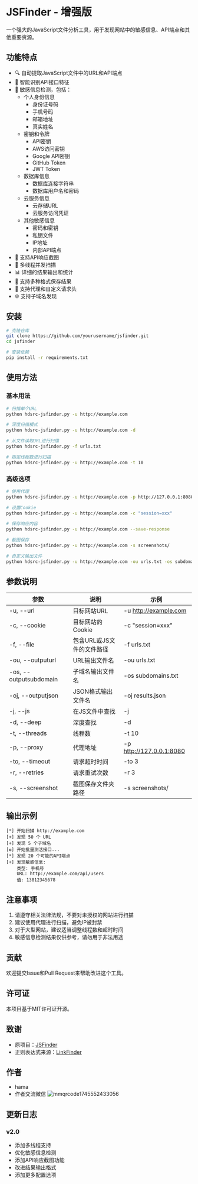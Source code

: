 # JSFinder - 增强版

一个强大的JavaScript文件分析工具，用于发现网站中的敏感信息、API端点和其他重要资源。

## 功能特点

- 🔍 自动提取JavaScript文件中的URL和API端点
- 🎯 智能识别API接口特征
- 🔐 敏感信息检测，包括：
  - 个人身份信息
    - 身份证号码
    - 手机号码
    - 邮箱地址
    - 真实姓名
  - 密钥和令牌
    - API密钥
    - AWS访问密钥
    - Google API密钥
    - GitHub Token
    - JWT Token
  - 数据库信息
    - 数据库连接字符串
    - 数据库用户名和密码
  - 云服务信息
    - 云存储URL
    - 云服务访问凭证
  - 其他敏感信息
    - 密码和密钥
    - 私钥文件
    - IP地址
    - 内部API端点
- 📸 支持API响应截图
- 🚀 多线程并发扫描
- 📊 详细的结果输出和统计
- 💾 支持多种格式保存结果
- 🔄 支持代理和自定义请求头
- 🌐 支持子域名发现

## 安装

```bash
# 克隆仓库
git clone https://github.com/yourusername/jsfinder.git
cd jsfinder

# 安装依赖
pip install -r requirements.txt
```

## 使用方法

### 基本用法

```bash
# 扫描单个URL
python hdsrc-jsfinder.py -u http://example.com

# 深度扫描模式
python hdsrc-jsfinder.py -u http://example.com -d

# 从文件读取URL进行扫描
python hdsrc-jsfinder.py -f urls.txt

# 指定线程数进行扫描
python hdsrc-jsfinder.py -u http://example.com -t 10
```

### 高级选项

```bash
# 使用代理
python hdsrc-jsfinder.py -u http://example.com -p http://127.0.0.1:8080

# 设置Cookie
python hdsrc-jsfinder.py -u http://example.com -c "session=xxx"

# 保存响应内容
python hdsrc-jsfinder.py -u http://example.com --save-response

# 截图保存
python hdsrc-jsfinder.py -u http://example.com -s screenshots/

# 自定义输出文件
python hdsrc-jsfinder.py -u http://example.com -ou urls.txt -os subdomains.txt -oj results.json
```

## 参数说明

| 参数 | 说明 | 示例 |
|------|------|------|
| -u, --url | 目标网站URL | -u http://example.com |
| -c, --cookie | 目标网站的Cookie | -c "session=xxx" |
| -f, --file | 包含URL或JS文件的文件路径 | -f urls.txt |
| -ou, --outputurl | URL输出文件名 | -ou urls.txt |
| -os, --outputsubdomain | 子域名输出文件名 | -os subdomains.txt |
| -oj, --outputjson | JSON格式输出文件名 | -oj results.json |
| -j, --js | 在JS文件中查找 | -j |
| -d, --deep | 深度查找 | -d |
| -t, --threads | 线程数 | -t 10 |
| -p, --proxy | 代理地址 | -p http://127.0.0.1:8080 |
| -to, --timeout | 请求超时时间 | -to 3 |
| -r, --retries | 请求重试次数 | -r 3 |
| -s, --screenshot | 截图保存文件夹路径 | -s screenshots/ |

## 输出示例

```
[*] 开始扫描 http://example.com
[+] 发现 50 个 URL
[+] 发现 5 个子域名
[✪] 开始批量测活接口...
[*] 发现 20 个可能的API端点
[+] 发现敏感信息:
    类型: 手机号
    URL: http://example.com/api/users
    值: 13812345678
```

## 注意事项

1. 请遵守相关法律法规，不要对未授权的网站进行扫描
2. 建议使用代理进行扫描，避免IP被封禁
3. 对于大型网站，建议适当调整线程数和超时时间
4. 敏感信息检测结果仅供参考，请勿用于非法用途

## 贡献

欢迎提交Issue和Pull Request来帮助改进这个工具。

## 许可证

本项目基于MIT许可证开源。

## 致谢

- 原项目：[JSFinder](https://github.com/Threezh1/JSFinder)
- 正则表达式来源：[LinkFinder](https://github.com/GerbenJavado/LinkFinder)

## 作者

- hama
- 作者交流微信
![mmqrcode1745552433056](https://github.com/user-attachments/assets/df53f10c-d026-49d5-b055-42f323f467d8)

## 更新日志

### v2.0
- 添加多线程支持
- 优化敏感信息检测
- 添加API响应截图功能
- 改进结果输出格式
- 添加更多配置选项 
